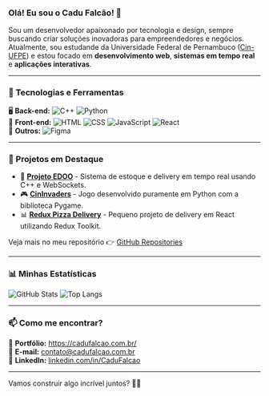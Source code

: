 ### Olá! Eu sou o Cadu Falcão! 🦅

Sou um desenvolvedor apaixonado por tecnologia e design, sempre buscando criar soluções inovadoras para empreendedores e negócios. Atualmente, sou estudande da Universidade Federal de Pernambuco ([Cin-UFPE](https://portal.cin.ufpe.br/)) e estou focado em **desenvolvimento web**, **sistemas em tempo real** e **aplicações interativas**.

---

### 🚀 Tecnologias e Ferramentas

🖥️ **Back-end:** ![C++](https://img.shields.io/badge/C++-00599C?style=flat&logo=c%2B%2B&logoColor=white) ![Python](https://img.shields.io/badge/Python-3776AB?style=flat&logo=python&logoColor=white) <br>
🎨 **Front-end:** ![HTML](https://img.shields.io/badge/HTML5-E34F26?style=flat&logo=html5&logoColor=white) ![CSS](https://img.shields.io/badge/CSS3-1572B6?style=flat&logo=css3&logoColor=white) ![JavaScript](https://img.shields.io/badge/JavaScript-F7DF1E?style=flat&logo=javascript&logoColor=black) ![React](https://img.shields.io/badge/React-61DAFB?style=flat&logo=react&logoColor=black) <br>
📱 **Outros:** ![Figma](https://img.shields.io/badge/Figma-F24E1E?style=flat&logo=figma&logoColor=white)

---

### 📌 Projetos em Destaque

- 🏢 **[Projeto EDOO](https://jvacioly.github.io/ProjetoEDOO/)** - Sistema de estoque e delivery em tempo real usando C++ e WebSockets.
- 🎮 **[CinInvaders](https://github.com/Jshebb/Projeto-P1-2024)** - Jogo desenvolvido puramente em Python com a biblioteca Pygame.
- 📊 **[Redux Pizza Delivery](https://github.com/CaduFalcaoT/redux-pizza)** - Pequeno projeto de delivery em React utilizando Redux Toolkit.

Veja mais no meu repositório 👉 [GitHub Repositories](https://github.com/CaduFalcaoT?tab=repositories)

---

### 📊 Minhas Estatísticas

![GitHub Stats](https://github-readme-stats.vercel.app/api?username=CaduFalcaoT&show_icons=true&theme=dark)
![Top Langs](https://github-readme-stats.vercel.app/api/top-langs/?username=CaduFalcaoT&layout=compact&theme=dark)

---

### 📫 Como me encontrar?

💼 **Portfólio:** https://cadufalcao.com.br/ <br>
📧 **E-mail:** contato@cadufalcao.com.br <br>
🔗 **LinkedIn:** [linkedin.com/in/CaduFalcao](https://www.linkedin.com/in/carlos-eduardo-falcao)

---

Vamos construir algo incrível juntos? 🚀✨
